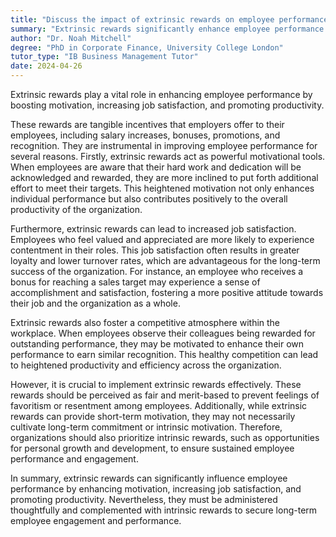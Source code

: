 ```yaml
---
title: "Discuss the impact of extrinsic rewards on employee performance"
summary: "Extrinsic rewards significantly enhance employee performance by boosting motivation, increasing job satisfaction, and promoting productivity."
author: "Dr. Noah Mitchell"
degree: "PhD in Corporate Finance, University College London"
tutor_type: "IB Business Management Tutor"
date: 2024-04-26
---
```


Extrinsic rewards play a vital role in enhancing employee performance by boosting motivation, increasing job satisfaction, and promoting productivity.

These rewards are tangible incentives that employers offer to their employees, including salary increases, bonuses, promotions, and recognition. They are instrumental in improving employee performance for several reasons. Firstly, extrinsic rewards act as powerful motivational tools. When employees are aware that their hard work and dedication will be acknowledged and rewarded, they are more inclined to put forth additional effort to meet their targets. This heightened motivation not only enhances individual performance but also contributes positively to the overall productivity of the organization.

Furthermore, extrinsic rewards can lead to increased job satisfaction. Employees who feel valued and appreciated are more likely to experience contentment in their roles. This job satisfaction often results in greater loyalty and lower turnover rates, which are advantageous for the long-term success of the organization. For instance, an employee who receives a bonus for reaching a sales target may experience a sense of accomplishment and satisfaction, fostering a more positive attitude towards their job and the organization as a whole.

Extrinsic rewards also foster a competitive atmosphere within the workplace. When employees observe their colleagues being rewarded for outstanding performance, they may be motivated to enhance their own performance to earn similar recognition. This healthy competition can lead to heightened productivity and efficiency across the organization.

However, it is crucial to implement extrinsic rewards effectively. These rewards should be perceived as fair and merit-based to prevent feelings of favoritism or resentment among employees. Additionally, while extrinsic rewards can provide short-term motivation, they may not necessarily cultivate long-term commitment or intrinsic motivation. Therefore, organizations should also prioritize intrinsic rewards, such as opportunities for personal growth and development, to ensure sustained employee performance and engagement.

In summary, extrinsic rewards can significantly influence employee performance by enhancing motivation, increasing job satisfaction, and promoting productivity. Nevertheless, they must be administered thoughtfully and complemented with intrinsic rewards to secure long-term employee engagement and performance.
    